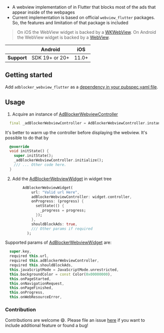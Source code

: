 - A webview implementation of in Flutter that blocks most of the ads that appear inside of the webpages
- Current implementation is based on official `webview_flutter` packages. So, the features and limitation of that package
  is included

>On iOS the WebView widget is backed by a [WKWebView](https://developer.apple.com/documentation/webkit/wkwebview).
On Android the WebView widget is backed by a [WebView](https://developer.android.com/reference/android/webkit/WebView).

|             | Android        | iOS   |
|-------------|----------------|-------|
| **Support** | SDK 19+ or 20+ | 11.0+ |

## Getting started
Add `adblocker_webview_flutter` as a [dependency in your pubspec.yaml file](https://pub.dev/packages/adblocker_webview_flutter/install).

## Usage
1. Acquire an instance of [AdBlockerWebviewController](https://pub.dev/documentation/adblocker_webview_flutter/latest/adblocker_webview_flutter/AdBlockerWebviewController-class.html])
```dart
  final _adBlockerWebviewController = AdBlockerWebviewController.instance;
```
It's better to warm up the controller before displaying the webview. It's possible to do that by
```dart
  @override
  void initState() {
    super.initState();
    _adBlockerWebviewController.initialize();
    /// ... Other code here.
  }
```

2. Add the [AdBlockerWebviewWidget](https://pub.dev/documentation/adblocker_webview_flutter/latest/adblocker_webview_flutter/AdBlockerWebviewWidget-class.html]) in widget tree
```dart
        AdBlockerWebviewWidget(
            url: "Valid url Here",
            adBlockerWebviewController: widget.controller,
            onProgress: (progress) {
              setState(() {
                _progress = progress;
              });
            },
            shouldBlockAds: true,
            /// Other params if required
          );
```
  Supported params of [AdBlockerWebviewWidget](https://pub.dev/documentation/adblocker_webview_flutter/latest/adblocker_webview_flutter/AdBlockerWebviewWidget-class.html]) are:
  ```dart
    super.key,
    required this.url,
    required this.adBlockerWebviewController,
    required this.shouldBlockAds,
    this.javaScriptMode = JavaScriptMode.unrestricted,
    this.backgroundColor = const Color(0x00000000),
    this.onPageStarted,
    this.onNavigationRequest,
    this.onPageFinished,
    this.onProgress,
    this.onWebResourceError,
```
### Contribution
Contributions are welcome 😄. Please file an issue [here](https://github.com/islamdidarmd/adblocker_webview_flutter/issues) if you want to include additional feature or found a bug!
